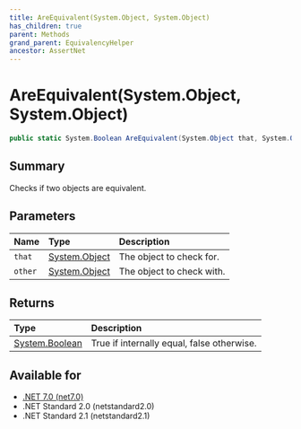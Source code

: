 ```yaml
---
title: AreEquivalent(System.Object, System.Object)
has_children: true
parent: Methods
grand_parent: EquivalencyHelper
ancestor: AssertNet
---
```

# AreEquivalent(System.Object, System.Object)

```csharp
public static System.Boolean AreEquivalent(System.Object that, System.Object other);
```

## Summary
Checks if two objects are equivalent.

## Parameters
|Name|Type|Description|
|:-|:-|:-|
|`that`|[System.Object](https://learn.microsoft.com/en-us/dotnet/api/system.object)|The object to check for.|
|`other`|[System.Object](https://learn.microsoft.com/en-us/dotnet/api/system.object)|The object to check with.|

## Returns
|Type|Description|
|:-|:-|
|[System.Boolean](https://learn.microsoft.com/en-us/dotnet/api/system.boolean)|True if internally equal, false otherwise.|

## Available for
- [.NET 7.0 (net7.0)](https://versionsof.net/core/7.0/)
- .NET Standard 2.0 (netstandard2.0)
- .NET Standard 2.1 (netstandard2.1)
